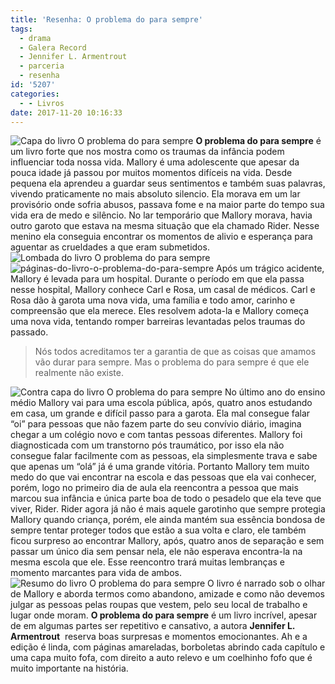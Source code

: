```yaml
---
title: 'Resenha: O problema do para sempre'
tags:
  - drama
  - Galera Record
  - Jennifer L. Armentrout
  - parceria
  - resenha
id: '5207'
categories:
  - - Livros
date: 2017-11-20 10:16:33
---
```


![Capa do livro O problema do para sempre](http://natalia.blog.br/wp-content/uploads/2017/11/capa-livro-o-problema-do-para-sempre.jpg) **O problema do para sempre** é um livro forte que nos mostra como os traumas da infância podem influenciar toda nossa vida. Mallory é uma adolescente que apesar da pouca idade já passou por muitos momentos difíceis na vida. Desde pequena ela aprendeu a guardar seus sentimentos e também suas palavras, vivendo praticamente no mais absoluto silencio. Ela morava em um lar provisório onde sofria abusos, passava fome e na maior parte do tempo sua vida era de medo e silêncio. No lar temporário que Mallory morava, havia outro garoto que estava na mesma situação que ela chamado Rider. Nesse menino ela conseguia encontrar os momentos de alivio e esperança para aguentar as crueldades a que eram submetidos. ![Lombada do livro O problema do para sempre](http://natalia.blog.br/wp-content/uploads/2017/11/lombada-do-livro-o-problema-do-para-sempre.jpg) ![páginas-do-livro-o-problema-do-para-sempre](http://natalia.blog.br/wp-content/uploads/2017/11/Página-do-livro-o-problema-do-para-sempre.jpg) Após um trágico acidente, Mallory é levada para um hospital. Durante o período em que ela passa nesse hospital, Mallory conhece Carl e Rosa, um casal de médicos.  Carl e Rosa dão à garota uma nova vida, uma família e todo amor, carinho e compreensão que ela merece. Eles resolvem adota-la e Mallory começa uma nova vida, tentando romper barreiras levantadas pelos traumas do passado. 

> Nós todos acreditamos ter a garantia de que as coisas que amamos vão durar para sempre. Mas o problema do para sempre é que ele realmente não existe.

![Contra capa do livro O problema do para sempre](http://natalia.blog.br/wp-content/uploads/2017/11/contra-capa-do-livro-o-problema-do-para-sempre.jpg) No último ano do ensino médio Mallory vai para uma escola pública, após, quatro anos estudando em casa, um grande e difícil passo para a garota. Ela mal consegue falar “oi” para pessoas que não fazem parte do seu convívio diário, imagina chegar a um colégio novo e com tantas pessoas diferentes. Mallory foi diagnosticada com um transtorno pós traumático, por isso ela não consegue falar facilmente com as pessoas, ela simplesmente trava e sabe que apenas um “olá” já é uma grande vitória. Portanto Mallory tem muito medo do que vai encontrar na escola e das pessoas que ela vai conhecer, porém, logo no primeiro dia de aula ela reencontra a pessoa que mais marcou sua infância e única parte boa de todo o pesadelo que ela teve que viver, Rider. Rider agora já não é mais aquele garotinho que sempre protegia Mallory quando criança, porém, ele ainda mantém sua essência bondosa de sempre tentar proteger todos que estão a sua volta e claro, ele também ficou surpreso ao encontrar Mallory, após, quatro anos de separação e sem passar um único dia sem pensar nela, ele não esperava encontra-la na mesma escola que ele. Esse reencontro trará muitas lembranças e momento marcantes para vida de ambos. ![Resumo do livro O problema do para sempre](http://natalia.blog.br/wp-content/uploads/2017/11/resenha-do-livro-o-problema-do-para-sempre.jpg) O livro é narrado sob o olhar de Mallory e aborda termos como abandono, amizade e como não devemos julgar as pessoas pelas roupas que vestem, pelo seu local de trabalho e lugar onde moram. **O problema do para sempre** é um livro incrível, apesar de em algumas partes ser repetitivo e cansativo, a autora **Jennifer L. Armentrout**  reserva boas surpresas e momentos emocionantes.  Ah e a edição é linda, com páginas amareladas, borboletas abrindo cada capítulo e uma capa muito fofa, com direito a auto relevo e um coelhinho fofo que é muito importante na história.